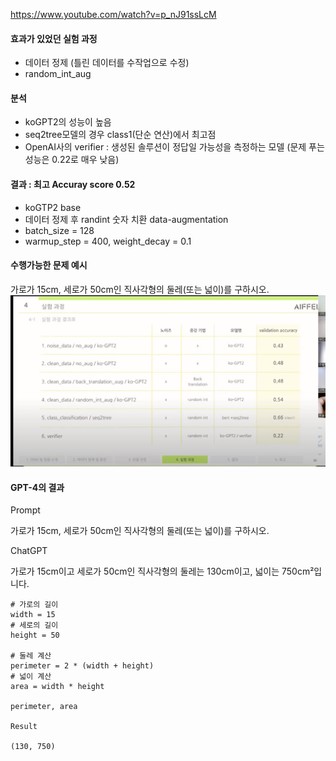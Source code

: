 https://www.youtube.com/watch?v=p_nJ91ssLcM
#### 효과가 있었던 실험 과정
* 데이터 정제 (틀린 데이터를 수작업으로 수정)
* random_int_aug
#### 분석
* koGPT2의 성능이 높음
* seq2tree모델의 경우 class1(단순 연산)에서 최고점
* OpenAI사의 verifier : 생성된 솔루션이 정답일 가능성을 측정하는 모델 
  (문제 푸는 성능은 0.22로 매우 낮음)
#### 결과 :  최고 Accuray score 0.52
* koGTP2 base
* 데이터 정제 후 randint 숫자 치환 data-augmentation
* batch_size = 128
* warmup_step = 400, weight_decay = 0.1
#### 수행가능한 문제 예시
가로가 15cm, 세로가 50cm인 직사각형의 둘레(또는 넓이)를 구하시오.
![](attachments/Pasted%20image%2020240418120129.png)
#### GPT-4의 결과
Prompt

가로가 15cm, 세로가 50cm인 직사각형의 둘레(또는 넓이)를 구하시오.

ChatGPT

가로가 15cm이고 세로가 50cm인 직사각형의 둘레는 130cm이고, 넓이는 750cm²입니다.
```
# 가로의 길이
width = 15
# 세로의 길이
height = 50

# 둘레 계산
perimeter = 2 * (width + height)
# 넓이 계산
area = width * height

perimeter, area

Result

(130, 750)
```
